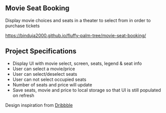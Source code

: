 ## Movie Seat Booking

Display movie choices and seats in a theater to select from in order to purchase tickets

https://binduja2000.github.io/fluffy-palm-tree/movie-seat-booking/

## Project Specifications

- Display UI with movie select, screen, seats, legend & seat info
- User can select a movie/price
- User can select/deselect seats
- User can not select occupied seats
- Number of seats and price will update
- Save seats, movie and price to local storage so that UI is still populated on refresh

Design inspiration from [Dribbble](https://dribbble.com/shots/3628370-Movie-Seat-Booking)
